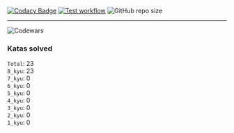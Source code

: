 [![Codacy Badge](https://app.codacy.com/project/badge/Grade/c2464e2e2cf54c8b948c386bec14aab7)](https://app.codacy.com/gh/PheRum/codewars-js/dashboard)
[![Test workflow](https://github.com/PheRum/codewars-js/actions/workflows/tests.yaml/badge.svg)](https://github.com/PheRum/codewars-js/actions/workflows/tests.yaml)
![GitHub repo size](https://img.shields.io/github/repo-size/PheRum/codewars-js)

---

![Codewars](https://www.codewars.com/users/PheRum/badges/large)

### Katas solved

`Total`: 23 \
`8_kyu`: 23 \
`7_kyu`: 0 \
`6_kyu`: 0 \
`5_kyu`: 0 \
`4_kyu`: 0 \
`3_kyu`: 0 \
`2_kyu`: 0 \
`1_kyu`: 0
